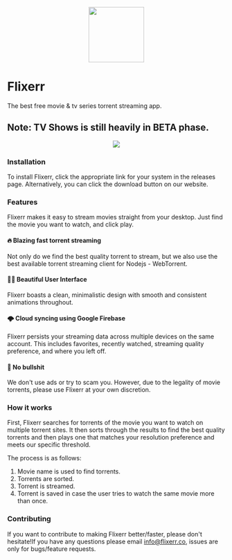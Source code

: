 <p align="center">
<img src="https://github.com/carlelieser/Flixerr/blob/master/assets/imgs/icon.png?raw=true=" width="128" height="128"/>
</p>

# Flixerr
The best free movie & tv series torrent streaming app.

## Note: TV Shows is still heavily in BETA phase.

<p align="center">
<img src="https://github.com/carlelieser/Flixerr/blob/master/assets/imgs/screenshot.png?raw=true=">
</p>

### Installation
To install Flixerr, click the appropriate link for your system in the releases page. Alternatively, you can click the download button on our website.

### Features
Flixerr makes it easy to stream movies straight from your desktop. Just find the movie you want to watch, and click play.

#### 🔥 Blazing fast torrent streaming
Not only do we find the best quality torrent to stream, but we also use the best available torrent streaming client for Nodejs - WebTorrent. 

#### 👍🏼 Beautiful User Interface
Flixerr boasts a clean, minimalistic design with smooth and consistent animations throughout.

#### 🌩️ Cloud syncing using Google Firebase
Flixerr persists your streaming data across multiple devices on the same account. This includes favorites, recently watched, streaming quality preference, and where you left off.

#### 💩 No bullshit
We don't use ads or try to scam you. However, due to the legality of movie torrents, please use Flixerr at your own discretion.

### How it works
First, Flixerr searches for torrents of the movie you want to watch on multiple torrent sites. It then sorts through the results to find the best quality torrents and then plays one that matches your resolution preference and meets our specific threshold. 

The process is as follows:
1. Movie name is used to find torrents.
2. Torrents are sorted.
3. Torrent is streamed.
4. Torrent is saved in case the user tries to watch the same movie more than once.

### Contributing
 If you want to contribute to making Flixerr better/faster, please don't hesitate!If you have any questions please email info@flixerr.co, issues are only for bugs/feature requests. 
